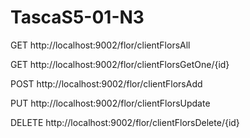 # TascaS5-01-N3






GET http://localhost:9002/flor/clientFlorsAll

GET http://localhost:9002/flor/clientFlorsGetOne/{id}

POST http://localhost:9002/flor/clientFlorsAdd

PUT http://localhost:9002/flor/clientFlorsUpdate

DELETE http://localhost:9002/flor/clientFlorsDelete/{id}



